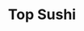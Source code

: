 ---
layout: place
title: Top Sushi
permalink: /texas/houston/top-sushi.html
stateAbbr: TX
stateName: Texas
cityName: Houston
seo:
  type: restaurant
  links: http://www.topsushibar.com/
place_id: ChIJ9c10p6bDQIYRy_EokfjexHs
photos:
  - name: >-
      places/ChIJ9c10p6bDQIYRy_EokfjexHs/photos/AeeoHcI_3A1j2cPQYM6G4DKUKGpU1bsC6M66XpvbxWK_thXrfUNISqSLC83wDcX1eZApCICSV-Ch24jMI56lW964y0GEG3MQxjd3luHXikwxKke1y09t_B4ZjFMt1_fNHjxViJX4XjxC4c-xT5wFS1xK-V4dz_AS_cIIna1zUB2m5H-Kg68g79wmGTr8tJvPFj1qNfiNm-DHC306KIiW_GU9AIrO29qQrJT5dzqqfNVZUEfrjBgjJiRsrKymC0pxZq6LHakvY0KXblyLBsxT-X4EpWbR0nzlRG1NG42FAqrhjmol_A
    widthPx: 2448
    heightPx: 3264
    authorAttributions:
      - displayName: Top Sushi
        uri: https://maps.google.com/maps/contrib/103064661172433848741
        photoUri: >-
          https://lh3.googleusercontent.com/a-/ALV-UjUgy6AEi1FTXQyjOJrwz9pNKYpXZPyCAEgWj843poy_GUxuMi4=s100-p-k-no-mo
    flagContentUri: >-
      https://www.google.com/local/imagery/report/?cb_client=maps_api_places.places_api&image_key=!1e10!2sAF1QipPZ0j_bNwZDbKltkYiNMa2XdFX13TXSI4pdhDgr&hl=en-US
    googleMapsUri: >-
      https://www.google.com/maps/place//data=!3m4!1e2!3m2!1sAF1QipPZ0j_bNwZDbKltkYiNMa2XdFX13TXSI4pdhDgr!2e10!4m2!3m1!1s0x8640c3a6a774cdf5:0x7bc4def89128f1cb
  - name: >-
      places/ChIJ9c10p6bDQIYRy_EokfjexHs/photos/AeeoHcJsrRMNmQPkrq8NLI1LOFa5S36iC-itqtrKbLblXE2EwJI2_JuJvi7d2ruqr9T86Opsyv__ADar6YFgKL9AF1dJFOEUX-_84KEadeBqPA8jvOo_2_IQDymG5LE9a2W-eA2OJer6hdfd5ogMkpYhRdQ5Redgvo4ZP1tOebrlSum2PzIcT-lKY85x8VEW0gXm_3268kdDal9BNyw1n8aN7_g3nXwLUmhPc7D1hs86G3SqafkSHGEDA-78s8klFaa9j3SNFxrMonxmdnNutPHu3O_p5ZA5Yq8aonZV8L1klTHVvQ
    widthPx: 1041
    heightPx: 626
    authorAttributions:
      - displayName: Top Sushi
        uri: https://maps.google.com/maps/contrib/103064661172433848741
        photoUri: >-
          https://lh3.googleusercontent.com/a-/ALV-UjUgy6AEi1FTXQyjOJrwz9pNKYpXZPyCAEgWj843poy_GUxuMi4=s100-p-k-no-mo
    flagContentUri: >-
      https://www.google.com/local/imagery/report/?cb_client=maps_api_places.places_api&image_key=!1e10!2sAF1QipM-A1U8mOdZLxQYtwKyNI2i2QGa1juTYWrmg8-T&hl=en-US
    googleMapsUri: >-
      https://www.google.com/maps/place//data=!3m4!1e2!3m2!1sAF1QipM-A1U8mOdZLxQYtwKyNI2i2QGa1juTYWrmg8-T!2e10!4m2!3m1!1s0x8640c3a6a774cdf5:0x7bc4def89128f1cb
  - name: >-
      places/ChIJ9c10p6bDQIYRy_EokfjexHs/photos/AeeoHcJVHNHvmB519uWwLHNaeUEQm0I-VZXRFim8X5IBkHHDScckaElxXNWtviwNd2J0C13KBnxjcb_L87JTNUMIpSgoEOH4IfaYaXsprxQkTrMpuwfxEIRFTGp-Znau3HumDKpFTjnSX_8YbEJHlNXvD0pwWD9Tpc0345OR6ydbLLo8AARsFbcb-NCW29kJa1qGhm7ZS3bBoZUrBeTGvC3B4quHSo89bhsVHkFOivcrlbaR6xAztPoTwgrZTD2tJ9Md9PmXlgdWYbfk2wiUwYFJashYXK8QlABWDzZMmxwb7ssdPhZGh75VsSYpRf3Al3AN0UBO9Sxl8FmASqy19F1BbgfjzsjJ9kRGCzbUlO7cOkNLsZ7VOj3QsU44WHV7BreBLsoPREAM0jXifdykjIvLb2f5ZgN1NvqqT_ApCojW0pdqWQ
    widthPx: 4032
    heightPx: 3024
    authorAttributions:
      - displayName: حذيفة الجبور
        uri: https://maps.google.com/maps/contrib/109862372232197708781
        photoUri: >-
          https://lh3.googleusercontent.com/a-/ALV-UjWnhv_IwjKD_ccXM4aAUbUf2Ut79eCMFrjfg8boG99gPvKdZgOq=s100-p-k-no-mo
    flagContentUri: >-
      https://www.google.com/local/imagery/report/?cb_client=maps_api_places.places_api&image_key=!1e10!2sCIHM0ogKEICAgICXnpOFEQ&hl=en-US
    googleMapsUri: >-
      https://www.google.com/maps/place//data=!3m4!1e2!3m2!1sCIHM0ogKEICAgICXnpOFEQ!2e10!4m2!3m1!1s0x8640c3a6a774cdf5:0x7bc4def89128f1cb
  - name: >-
      places/ChIJ9c10p6bDQIYRy_EokfjexHs/photos/AeeoHcLZqMYuogYzeuhLuAsComI-AUzw2gHIUAQ4aVETc8d5528GJPJuShR_k1QTaZkZk7CxpmdDFD74teA5VK8QlD2dsNCkp35oRIxe-NeFTt4RRCcFjUZswZ3x-GhA3CnAynX_2l1-ME07OllftE_CITB0Po7tvGSuiVzX_XyyBaZihJSyIKOM81m1Z8FnuxrFQmvAF9hnO-dyhahdnzcLPPz3LK0tW67ZfbJzFV3IeydjSFEz73GNIAnOPuwG5upwtY00vp0GYKnq1rs-RnFAmA3P3lntBGNMyx8uh84ENjwDPDDJQRAwFRBspLD8jsVjPwDN0pZBv-TyKWUyFzuDNy86lU9DiViZvOOZAmya_DDuKyjQYSoRulfAzmYqsWBDVVkYUGPN3gWDK_89RuU_OP6Ql_uj9ZUh0aSeo4-L7XU
    widthPx: 3600
    heightPx: 4800
    authorAttributions:
      - displayName: Tram Ngu
        uri: https://maps.google.com/maps/contrib/109524605735569376950
        photoUri: >-
          https://lh3.googleusercontent.com/a-/ALV-UjX-Z1aOKxyIrnOo6QnxbdxnINJLdWjoOL3zaimP0-g4KhdiicSk=s100-p-k-no-mo
    flagContentUri: >-
      https://www.google.com/local/imagery/report/?cb_client=maps_api_places.places_api&image_key=!1e10!2sCIHM0ogKEICAgMDg8LWSPA&hl=en-US
    googleMapsUri: >-
      https://www.google.com/maps/place//data=!3m4!1e2!3m2!1sCIHM0ogKEICAgMDg8LWSPA!2e10!4m2!3m1!1s0x8640c3a6a774cdf5:0x7bc4def89128f1cb
  - name: >-
      places/ChIJ9c10p6bDQIYRy_EokfjexHs/photos/AeeoHcIc6VJ8L6To3wSjH84_fdWxUrFOpbN-5lN3aUPei40lmz-aavSRlg7_uVn-F_9D7leofc2jdgkQLV-00I3CF-dSe5idNMWiWs7HiL9swRqb4VgqZUkRENXxTQUY5xWBsFIY0H8v8FW7a74797w4KQ_-kvT8hVAnE29CSofmzdHc-ykzpowl2ByzWvy_sr0XheVHgS_o91B9a5UeENIbQBGxMQsUjAFw8HiBZAUfabWKbT2ERJZLdDbt25lcX_W4qSJ_WA4Dp39KjsMrTD5zcj-aLc9jdtXcoC7Fa9_cbcOxyUBBScW53Regbke_P5EwjV8W7Bj3nQoAqFCZvQRx3tyhNPsQZGu3L049Bjv3WhtUFaXd9UcAFlESApZSsw1Gq_REnab-B-_jgwLHnwWuZrDRfbAyMXcQw0XPaoK8fWDw237d
    widthPx: 4160
    heightPx: 2340
    authorAttributions:
      - displayName: Gus G.
        uri: https://maps.google.com/maps/contrib/100842671020956301782
        photoUri: >-
          https://lh3.googleusercontent.com/a-/ALV-UjXVn53Xjz4W7KDaBiy5RrysbWuAIabni9ymbBJ2xj26trcF7YBgSg=s100-p-k-no-mo
    flagContentUri: >-
      https://www.google.com/local/imagery/report/?cb_client=maps_api_places.places_api&image_key=!1e10!2sCIHM0ogKEICAgIDEmJO25QE&hl=en-US
    googleMapsUri: >-
      https://www.google.com/maps/place//data=!3m4!1e2!3m2!1sCIHM0ogKEICAgIDEmJO25QE!2e10!4m2!3m1!1s0x8640c3a6a774cdf5:0x7bc4def89128f1cb
  - name: >-
      places/ChIJ9c10p6bDQIYRy_EokfjexHs/photos/AeeoHcKSPbaPazyNikr7VxBe7HqLpd9cFuvy0ZviumVnnWRKlRgNKaSwzZyC_7WX1DmoLyL3n_MxmWA6oRWHtc-Lt48_KBgKDPRyrKchBTE2indvxZ3q338ABkJ7Q6Vqwyx2h59_tUNW9nb1xuLFpGGo2v7KZS4m036-QOe61wIKauVgcUp959yaWwYYbseqN7MTzRbkohIHZ4GxFXkRiKyoLMYWQwNypTmrG2fHMHMRqvZl3YunUXG5VY570YL3nbcPxCYVj13QjdUx_qztsjj5S51E9RpIidRW2VpknUGUUPd48yMHQY_g0Q3y6zTniVA9v8XkXuiLryiA6owZI9fFiJk0M5ftsNjRf5rV9Pz0fAOOYAPRzoULizzas5ucFJiZB8q69QlQMmtc4OQD0FEOClP4Z5fdwhCw8j-11o726_H8rYU
    widthPx: 3024
    heightPx: 4032
    authorAttributions:
      - displayName: Tram Ngu
        uri: https://maps.google.com/maps/contrib/109524605735569376950
        photoUri: >-
          https://lh3.googleusercontent.com/a-/ALV-UjX-Z1aOKxyIrnOo6QnxbdxnINJLdWjoOL3zaimP0-g4KhdiicSk=s100-p-k-no-mo
    flagContentUri: >-
      https://www.google.com/local/imagery/report/?cb_client=maps_api_places.places_api&image_key=!1e10!2sCIHM0ogKEICAgMDg8LWSnAE&hl=en-US
    googleMapsUri: >-
      https://www.google.com/maps/place//data=!3m4!1e2!3m2!1sCIHM0ogKEICAgMDg8LWSnAE!2e10!4m2!3m1!1s0x8640c3a6a774cdf5:0x7bc4def89128f1cb
  - name: >-
      places/ChIJ9c10p6bDQIYRy_EokfjexHs/photos/AeeoHcLhK3QaFbWyteexrC-EGht7xsHsFie5bz-Xqjmsuw2Pfn-mFTf2d7QtEx6zj-ej7HkLTH7LhhRPnvHGJ0h-HMLq2lVW-o1eZpN9428B3N2lkNL4sr6XjWQt8N9vUrauHgVd2NtxTd4BMSgP3drowGthrrp5KbCygnGsMnVtuGX_j18-ZJsEgRYo8EAHOJf8JdyG2PkFZeA39hWVn9_FxXacaanr6Q6MCXy08kue4GtxEnlxArgF6s3s_L6ti48Bh79c5Ls0KKSFu3jqQ7bOnRCFBHeKDfh5v1QoOldmM4PMZJ-Ugd39OBuiBTf2tCawfODGVfxeGaBQ_01C6ZBXKzVz1XPm0REs8aoZN_m9X5hmzTtnRgBhP_NU-KkRNqf9kdHea7nYNgHDldMe_r5VJyOx8N8UrZQClVjygV_WGVZoKA
    widthPx: 4284
    heightPx: 4284
    authorAttributions:
      - displayName: Ritapooh
        uri: https://maps.google.com/maps/contrib/115279606287969644201
        photoUri: >-
          https://lh3.googleusercontent.com/a-/ALV-UjUbidEgf8bEVazI1u0Yf_hQNa4hTFTOOTGkjdfRXkkttRkqhsvFtQ=s100-p-k-no-mo
    flagContentUri: >-
      https://www.google.com/local/imagery/report/?cb_client=maps_api_places.places_api&image_key=!1e10!2sCIHM0ogKEICAgIDv3r_wUg&hl=en-US
    googleMapsUri: >-
      https://www.google.com/maps/place//data=!3m4!1e2!3m2!1sCIHM0ogKEICAgIDv3r_wUg!2e10!4m2!3m1!1s0x8640c3a6a774cdf5:0x7bc4def89128f1cb
  - name: >-
      places/ChIJ9c10p6bDQIYRy_EokfjexHs/photos/AeeoHcLCEk6OvJR6xwFG-mboV923BeeSWHpqbsjAT1F3xtUV0SobXLa6p_tsQGnLvqVD0PzJil_DwD5kxN_xcSVMfLnbmmGlqxm0QAdkh9WtdeYjTGjg95SW3iaOPKlo9DqVMKkgMq1Fex3wWYuYKhLIfSqDYIaz5P2Dc4bHrbEP2-NazU2IXVlyWm9iPvS2Up2vaD-GwYzEsfecdJAlaPAo9lccFXG0tmxGc6s0GpSs2A5_oESqP8hTZrYOaCEGbAOwXEctzzGgNgJXbdiieeK1pQehWBmyWYUloOkOi-v-zmepbL_U-ag8LpHUcqvvYER6z5D5Lg3TWwAfXZ_dfs3L8rONK4kjnMfcJ37YO2FsD_r0NXpKUQXZeuciKi2faCA8rqwtjwFiyIovNL-OU-t20SoA9ehik1gs6m13WZIk9nAP9J5i
    widthPx: 4032
    heightPx: 3024
    authorAttributions:
      - displayName: Gavin
        uri: https://maps.google.com/maps/contrib/111360004622733113386
        photoUri: >-
          https://lh3.googleusercontent.com/a-/ALV-UjUE11rn0YKwVdkbSHMDBBGBCwKffmsMzaDCsY05zOpzQWrairo5Rg=s100-p-k-no-mo
    flagContentUri: >-
      https://www.google.com/local/imagery/report/?cb_client=maps_api_places.places_api&image_key=!1e10!2sCIHM0ogKEICAgICK1ILRkgE&hl=en-US
    googleMapsUri: >-
      https://www.google.com/maps/place//data=!3m4!1e2!3m2!1sCIHM0ogKEICAgICK1ILRkgE!2e10!4m2!3m1!1s0x8640c3a6a774cdf5:0x7bc4def89128f1cb
  - name: >-
      places/ChIJ9c10p6bDQIYRy_EokfjexHs/photos/AeeoHcIreQewbmhpNe21cthVW-7_u8boqUM0N-eGvIzHNtw-D0Cgu2lDMZHnLrGJpZnUHf_Jdn9WT0tjefUBcuO4DIoZdpEhClwFELhDzly3SxfeisyyxMASvmzS6zPJ3kSfuJ9c_11yBb2D38VBJYpCg9sKjQ5MGWmazmGczUSfF6qD3jO25OxaLZO1s61Q0Is1f-Nq7RiHqjkmEQ0KG5LpXR0YMGVm4_fJcu6xH1xPN_mAkCIwKu71sAATwPNik8hrplAv-GXNchLCvd98QR-9Gl2gJ-9beOs7aPBuZ10sTcTI2nJ7RxZErMK7FV10EDwnJLw9xOldNoYOD8rFWEU5X_2ZCTX3HrmsA-rKwlGD9yMe0ItUK3YrrszIIEoJkoMSmIHS8cn0tSfuIUdYp7Tc68PqgMHCh6Q9GvRoDki_BVgJf2nC
    widthPx: 3024
    heightPx: 4032
    authorAttributions:
      - displayName: Camaron gamez Ruvalcaba
        uri: https://maps.google.com/maps/contrib/104001662315800581647
        photoUri: >-
          https://lh3.googleusercontent.com/a-/ALV-UjVAvLx7TbjMC0qpxgCKze2XH3etyHFZklCEGoPaPMCwkhJTx6__=s100-p-k-no-mo
    flagContentUri: >-
      https://www.google.com/local/imagery/report/?cb_client=maps_api_places.places_api&image_key=!1e10!2sCIHM0ogKEICAgIDMrK7Q5wE&hl=en-US
    googleMapsUri: >-
      https://www.google.com/maps/place//data=!3m4!1e2!3m2!1sCIHM0ogKEICAgIDMrK7Q5wE!2e10!4m2!3m1!1s0x8640c3a6a774cdf5:0x7bc4def89128f1cb
  - name: >-
      places/ChIJ9c10p6bDQIYRy_EokfjexHs/photos/AeeoHcJQyKR9MVQaFpD90C_JyeQInb23qA4sAVu52ac6pxA0YDflngKS_Di2BPva7wTQdGdHbMoOaIcsrlhdqKCKbDr5lBPF0vVCfrLM5VOr6ZCTTIHfyrzMKuiS7LAHOc_ATYhbmGcoVxOHfIYc-i-RshFNdYYS95PffdxUTnz7bKQQxdPtjmsQiLYAK0QMfDu4wLnsJsUlof19X5F94ZvYQ8ihFrlnbAG04k_JhxhrazA0vSdTemwiYFotPnO5ZbZcDHkWwjH8i7ql9AeTLPaSkRdRAWqTdhpl63XLBntm6Um6KIjNULt9Wyvwm1VrONzPBjC6_MzFVu0X7luk3gpsIGZ-cBDAniFiaumUTLbCwXDU0_vpYdhdZOEGJEkJOL0EY9ALQntc4VIW58q6Hl7Ok5tr62vTmTxERMfOptdERgs
    widthPx: 3024
    heightPx: 4032
    authorAttributions:
      - displayName: L M
        uri: https://maps.google.com/maps/contrib/101969801168321951043
        photoUri: >-
          https://lh3.googleusercontent.com/a/ACg8ocJLldLQdKVi0FaecgEpk5UcsjYbdbiuntBGp192pRnA1vPRmg=s100-p-k-no-mo
    flagContentUri: >-
      https://www.google.com/local/imagery/report/?cb_client=maps_api_places.places_api&image_key=!1e10!2sCIHM0ogKEICAgICZutXBUA&hl=en-US
    googleMapsUri: >-
      https://www.google.com/maps/place//data=!3m4!1e2!3m2!1sCIHM0ogKEICAgICZutXBUA!2e10!4m2!3m1!1s0x8640c3a6a774cdf5:0x7bc4def89128f1cb
address: 8401 Westheimer Rd, Houston, TX 77063, USA
street: 8401 Westheimer Rd
city: Houston
state: TX
zip: '77063'
country: USA
neighborhood: Mid West
latitude: '29.736512'
longitude: '-95.514975'
accessibility_options:
  wheelchairAccessibleParking: true
  wheelchairAccessibleEntrance: true
  wheelchairAccessibleSeating: true
business_status: OPERATIONAL
name: Top Sushi
google_maps_links:
  directionsUri: >-
    https://www.google.com/maps/dir//''/data=!4m7!4m6!1m1!4e2!1m2!1m1!1s0x8640c3a6a774cdf5:0x7bc4def89128f1cb!3e0
  placeUri: https://maps.google.com/?cid=8918498321269060043
  writeAReviewUri: >-
    https://www.google.com/maps/place//data=!4m3!3m2!1s0x8640c3a6a774cdf5:0x7bc4def89128f1cb!12e1
  reviewsUri: >-
    https://www.google.com/maps/place//data=!4m4!3m3!1s0x8640c3a6a774cdf5:0x7bc4def89128f1cb!9m1!1b1
  photosUri: >-
    https://www.google.com/maps/place//data=!4m3!3m2!1s0x8640c3a6a774cdf5:0x7bc4def89128f1cb!10e5
primary_type: Sushi Restaurant
opening_hours:
  openNow: true
  periods:
    - open:
        day: 0
        hour: 12
        minute: 0
      close:
        day: 0
        hour: 22
        minute: 0
    - open:
        day: 1
        hour: 11
        minute: 0
      close:
        day: 1
        hour: 23
        minute: 0
    - open:
        day: 2
        hour: 11
        minute: 0
      close:
        day: 2
        hour: 23
        minute: 0
    - open:
        day: 3
        hour: 11
        minute: 0
      close:
        day: 3
        hour: 23
        minute: 0
    - open:
        day: 4
        hour: 11
        minute: 0
      close:
        day: 4
        hour: 23
        minute: 0
    - open:
        day: 5
        hour: 11
        minute: 0
      close:
        day: 5
        hour: 23
        minute: 0
    - open:
        day: 6
        hour: 12
        minute: 0
      close:
        day: 6
        hour: 23
        minute: 0
  weekdayDescriptions:
    - 'Monday: 11:00 AM – 11:00 PM'
    - 'Tuesday: 11:00 AM – 11:00 PM'
    - 'Wednesday: 11:00 AM – 11:00 PM'
    - 'Thursday: 11:00 AM – 11:00 PM'
    - 'Friday: 11:00 AM – 11:00 PM'
    - 'Saturday: 12:00 – 11:00 PM'
    - 'Sunday: 12:00 – 10:00 PM'
  nextCloseTime: '2025-05-04T04:00:00Z'
secondary_opening_hours:
  - openNow: false
    periods:
      - open:
          day: 0
          hour: 12
          minute: 0
        close:
          day: 0
          hour: 22
          minute: 0
      - open:
          day: 1
          hour: 16
          minute: 0
        close:
          day: 1
          hour: 19
          minute: 0
      - open:
          day: 1
          hour: 21
          minute: 0
        close:
          day: 1
          hour: 23
          minute: 0
      - open:
          day: 2
          hour: 16
          minute: 0
        close:
          day: 2
          hour: 19
          minute: 0
      - open:
          day: 2
          hour: 21
          minute: 0
        close:
          day: 2
          hour: 23
          minute: 0
      - open:
          day: 3
          hour: 16
          minute: 0
        close:
          day: 3
          hour: 19
          minute: 0
      - open:
          day: 3
          hour: 21
          minute: 0
        close:
          day: 3
          hour: 23
          minute: 0
      - open:
          day: 4
          hour: 16
          minute: 0
        close:
          day: 4
          hour: 19
          minute: 0
      - open:
          day: 4
          hour: 21
          minute: 0
        close:
          day: 4
          hour: 23
          minute: 0
      - open:
          day: 5
          hour: 16
          minute: 0
        close:
          day: 5
          hour: 19
          minute: 0
      - open:
          day: 5
          hour: 21
          minute: 0
        close:
          day: 6
          hour: 0
          minute: 0
      - open:
          day: 6
          hour: 21
          minute: 0
        close:
          day: 0
          hour: 0
          minute: 0
    weekdayDescriptions:
      - 'Monday: 4:00 – 7:00 PM, 9:00 – 11:00 PM'
      - 'Tuesday: 4:00 – 7:00 PM, 9:00 – 11:00 PM'
      - 'Wednesday: 4:00 – 7:00 PM, 9:00 – 11:00 PM'
      - 'Thursday: 4:00 – 7:00 PM, 9:00 – 11:00 PM'
      - 'Friday: 4:00 – 7:00 PM, 9:00 PM – 12:00 AM'
      - 'Saturday: 9:00 PM – 12:00 AM'
      - 'Sunday: 12:00 – 10:00 PM'
    secondaryHoursType: HAPPY_HOUR
    nextOpenTime: '2025-05-04T02:00:00Z'
phone: (713) 782-0108
price_level: PRICE_LEVEL_MODERATE
price_range: $20 &ndash; $30
rating: '4.5'
rating_count: 997
website: http://www.topsushibar.com/
description: >-
  Discover Top Sushi in Houston, TX$$$Top Sushi in Houston, TX, stands out as a
  welcoming spot for enjoying fresh sushi and Japanese-inspired dishes in a
  relaxed setting. This casual eatery features an array of authentic flavors,
  including expertly prepared rolls, sake selections, and creative cocktails
  that pair perfectly with your meal. With convenient hours and accessibility
  features like wheelchair-friendly entrances, it's an ideal choice for those
  seeking sushi restaurants near me that cater to diverse needs. Happy-hour
  deals add extra value, making it a go-to destination for flavorful bites
  without breaking the bank. Whether you're exploring top-rated sushi options or
  Japanese places near me, this spot delivers a satisfying blend of quality and
  affordability.
generative_summary: >-
  Discover Top Sushi in Houston, TX$$$Top Sushi in Houston, TX, stands out as a
  welcoming spot for enjoying fresh sushi and Japanese-inspired dishes in a
  relaxed setting. This casual eatery features an array of authentic flavors,
  including expertly prepared rolls, sake selections, and creative cocktails
  that pair perfectly with your meal. With convenient hours and accessibility
  features like wheelchair-friendly entrances, it's an ideal choice for those
  seeking sushi restaurants near me that cater to diverse needs. Happy-hour
  deals add extra value, making it a go-to destination for flavorful bites
  without breaking the bank. Whether you're exploring top-rated sushi options or
  Japanese places near me, this spot delivers a satisfying blend of quality and
  affordability.
generative_disclosure: Summarized by AI using the Grok-3-Mini model.
reviews: null
review_summary: >-
  What People Are Saying About This Sushi Spot$$$Visitors to this Houston sushi
  restaurant often rave about the consistently fresh ingredients and generous
  portions that make every visit worthwhile. Many highlight the friendly service
  and vibrant atmosphere, noting how it enhances the overall dining experience
  without any major drawbacks. Feedback frequently praises the variety of
  options, from classic rolls to innovative specials, making it a solid pick for
  groups or solo diners alike. While a few mention minor waits during peak
  times, the general consensus leans positive, with folks appreciating the value
  and taste that keep them coming back. If you're on the hunt for best sushi
  near me, this place earns high marks for delivering a reliably enjoyable meal
  with a welcoming vibe.
review_disclosure: Summarized by AI using the Grok-3-Mini model.
parking_options: null
payment_options: null
allow_dogs: null
curbside_pickup: null
delivery: null
dine_in: null
good_for_children: null
good_for_groups: null
good_for_sports: null
live_music: null
menu_for_children: null
outdoor_seating: null
reservable: null
restroom: null
serves_beer: null
serves_breakfast: null
serves_brunch: null
serves_cocktails: null
serves_coffee: null
serves_dinner: null
serves_dessert: null
serves_lunch: null
serves_vegetarian_food: null
serves_wine: null
takeout: null
update_category: enterprise
places_description: null

---